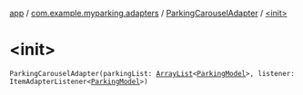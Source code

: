 [app](../../index.md) / [com.example.myparking.adapters](../index.md) / [ParkingCarouselAdapter](index.md) / [&lt;init&gt;](./-init-.md)

# &lt;init&gt;

`ParkingCarouselAdapter(parkingList: `[`ArrayList`](https://kotlinlang.org/api/latest/jvm/stdlib/kotlin.collections/-array-list/index.html)`<`[`ParkingModel`](../../com.example.myparking.models/-parking-model/index.md)`>, listener: ItemAdapterListener<`[`ParkingModel`](../../com.example.myparking.models/-parking-model/index.md)`>)`